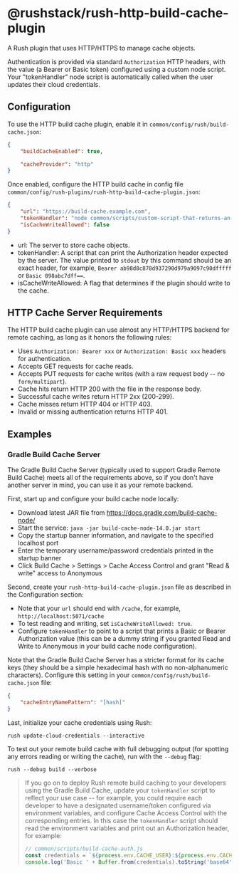 # @rushstack/rush-http-build-cache-plugin

A Rush plugin that uses HTTP/HTTPS to manage cache objects.

Authentication is provided via standard `Authorization` HTTP headers, with the value (a Bearer or Basic token) configured using a custom node script. Your "tokenHandler" node script is automatically called when the user updates their cloud credentials.

## Configuration

To use the HTTP build cache plugin, enable it in `common/config/rush/build-cache.json`:

```json
{
    "buildCacheEnabled": true,

    "cacheProvider": "http"
}
```

Once enabled, configure the HTTP build cache in config file `common/config/rush-plugins/rush-http-build-cache-plugin.json`:

```json
{
    "url": "https://build-cache.example.com",
    "tokenHandler": "node common/scripts/custom-script-that-returns-an-authentication-header.js",
    "isCacheWriteAllowed": false
}
```

- url: The server to store cache objects.
- tokenHandler: A script that can print the Authorization header expected by the server. The value printed to `stdout` by this command should be an exact header, for example, `Bearer ab98d8c878d937290d979a9097c90dfffff` or `Basic 098abc7dff==`.
- isCacheWriteAllowed: A flag that determines if the plugin should write to the cache.

## HTTP Cache Server Requirements

The HTTP build cache plugin can use almost any HTTP/HTTPS backend for remote caching, as long as it honors the following rules:

 - Uses `Authorization: Bearer xxx` or `Authorization: Basic xxx` headers for authentication.
 - Accepts GET requests for cache reads.
 - Accepts PUT requests for cache writes (with a raw request body -- no `form/multipart`).
 - Cache hits return HTTP 200 with the file in the response body.
 - Successful cache writes return HTTP 2xx (200-299).
 - Cache misses return HTTP 404 or HTTP 403.
 - Invalid or missing authentication returns HTTP 401.

## Examples

### Gradle Build Cache Server

The Gradle Build Cache Server (typically used to support Gradle Remote Build Cache) meets all of the requirements above, so if you don't have another server in mind, you can use it as your remote backend.

First, start up and configure your build cache node locally:

 - Download latest JAR file from https://docs.gradle.com/build-cache-node/
 - Start the service: `java -jar build-cache-node-14.0.jar start`
 - Copy the startup banner information, and navigate to the specified localhost port
 - Enter the temporary username/password credentials printed in the startup banner
 - Click Build Cache > Settings > Cache Access Control and grant "Read & write" access to Anonymous

Second, create your `rush-http-build-cache-plugin.json` file as described in the Configuration section:

 - Note that your `url` should end with `/cache`, for example, `http://localhost:5071/cache`
 - To test reading and writing, set `isCacheWriteAllowed: true`.
 - Configure `tokenHandler` to point to a script that prints a Basic or Bearer Authorization value (this can be a dummy string if you granted Read and Write to Anonymous in your build cache node configuration).

Note that the Gradle Build Cache Server has a stricter format for its cache keys (they should be a simple hexadecimal hash with no non-alphanumeric characters). Configure this setting in your `common/config/rush/build-cache.json` file:

```json
{
    "cacheEntryNamePattern": "[hash]"
}
```

Last, initialize your cache credentials using Rush:

```console
rush update-cloud-credentials --interactive
```

To test out your remote build cache with full debugging output (for spotting any errors reading or writing the cache), run with the `--debug` flag:

```console
rush --debug build --verbose
```

> If you go on to deploy Rush remote build caching to your developers using the Gradle Build Cache, update your `tokenHandler`
> script to reflect your use case -- for example, you could require each developer to have a designated username/token configured
> via environment variables, and configure Cache Access Control with the corresponding entries. In this case the `tokenHandler`
> script should read the environment variables and print out an Authorization header, for example:
>
> ```javascript
> // common/scripts/build-cache-auth.js
> const credentials = `${process.env.CACHE_USER}:${process.env.CACHE_TOKEN}`;
> console.log('Basic ' + Buffer.from(credentials).toString('base64'));
> ```
